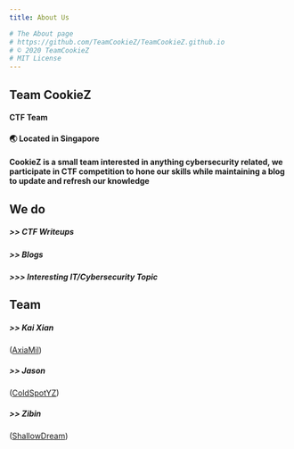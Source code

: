 ```yaml
---
title: About Us

# The About page
# https://github.com/TeamCookieZ/TeamCookieZ.github.io
# © 2020 TeamCookieZ
# MIT License
---
```

## **Team CookieZ**

#### CTF Team
#### 🌏 Located in Singapore
#### CookieZ is a small team interested in anything cybersecurity related, we participate in CTF competition to hone our skills while maintaining a blog to update and refresh our knowledge

## **We do**
##### >> CTF Writeups
##### >> Blogs
##### >>> Interesting IT/Cybersecurity Topic

## **Team**
##### >> Kai Xian 
(<a href="https://axiamil.me/">AxiaMil</a>)
##### >> Jason 
(<a href="http://coldspot.me/">ColdSpotYZ</a>)
##### >> Zibin 
(<a href="https://asaiyu.me/">ShallowDream</a>)


